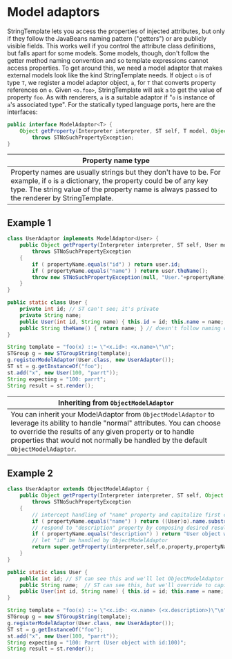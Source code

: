 # Model adaptors

StringTemplate lets you access the properties of injected attributes, but only if they follow the JavaBeans naming pattern ("getters") or are publicly visible fields.
This works well if you control the attribute class definitions, but falls apart for some models.
Some models, though, don't follow the getter method naming convention and so template expressions cannot access properties.
To get around this, we need a model adaptor that makes external models look like the kind StringTemplate needs.
If object `o` is of type `T`, we register a model adaptor object, `a`, for `T` that converts property references on `o`.
Given `<o.foo>`, StringTemplate will ask `a` to get the value of property `foo`.
As with renderers, `a` is a suitable adaptor if "`o` is instance of `a`'s associated type".
For the statically typed language ports, here are the interfaces:

```java
public interface ModelAdaptor<T> {
    Object getProperty(Interpreter interpreter, ST self, T model, Object property, String propertyName)
        throws STNoSuchPropertyException;
}
```

|Property name type|
|------------------|
|Property names are usually strings but they don't have to be. For example, if `o` is a dictionary, the property could be of any key type. The string value of the property name is always passed to the renderer by StringTemplate.|

## Example 1
 
```java
class UserAdaptor implements ModelAdaptor<User> {
    public Object getProperty(Interpreter interpreter, ST self, User model, Object property, String propertyName)
        throws STNoSuchPropertyException
    {
        if ( propertyName.equals("id") ) return user.id;
        if ( propertyName.equals("name") ) return user.theName();
        throw new STNoSuchPropertyException(null, "User."+propertyName);
    }
}

public static class User {
    private int id; // ST can't see; it's private
    private String name;
    public User(int id, String name) { this.id = id; this.name = name; }
    public String theName() { return name; } // doesn't follow naming conventions
}
```

```java
String template = "foo(x) ::= \"<x.id>: <x.name>\"\n";
STGroup g = new STGroupString(template);
g.registerModelAdaptor(User.class, new UserAdaptor());
ST st = g.getInstanceOf("foo");
st.add("x", new User(100, "parrt"));
String expecting = "100: parrt";
String result = st.render();
```

|Inheriting from `ObjectModelAdaptor`|
|---|
|You can inherit your ModelAdaptor from `ObjectModelAdaptor` to leverage its ability to handle "normal" attributes. You can choose to override the results of any given property or to handle properties that would not normally be handled by the default `ObjectModelAdaptor`.|

## Example 2
 
```java
class UserAdaptor extends ObjectModelAdaptor {
    public Object getProperty(Interpreter interpreter, ST self, Object o, Object property, String propertyName)
        throws STNoSuchPropertyException
    {
        // intercept handling of "name" property and capitalize first character
        if ( propertyName.equals("name") ) return ((User)o).name.substring(0,1).toUpperCase()+((User)o).name.substring(1);
        // respond to "description" property by composing desired result
        if ( propertyName.equals("description") ) return "User object with id:" + ((User)o).id;
        // let "id" be handled by ObjectModelAdaptor
        return super.getProperty(interpreter,self,o,property,propertyName);
    }
}

public static class User {
    public int id; // ST can see this and we'll let ObjectModelAdaptor handle it
    public String name;  // ST can see this, but we'll override to capitalize
    public User(int id, String name) { this.id = id; this.name = name; }
}
```
 
```java
String template = "foo(x) ::= \"<x.id>: <x.name> (<x.description>)\"\n";
STGroup g = new STGroupString(template);
g.registerModelAdaptor(User.class, new UserAdaptor());
ST st = g.getInstanceOf("foo");
st.add("x", new User(100, "parrt"));
String expecting = "100: Parrt (User object with id:100)";
String result = st.render();
```
